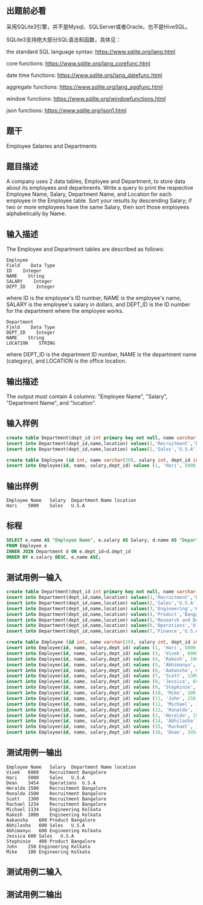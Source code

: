 ﻿## 出题前必看
采用SQLite3引擎，并不是Mysql、SQLServer或者Oracle，也不是HiveSQL。

SQLite3支持绝大部分SQL语法和函数，具体见：

the standard SQL language syntax: https://www.sqlite.org/lang.html

core functions: https://www.sqlite.org/lang_corefunc.html

date time functions: https://www.sqlite.org/lang_datefunc.html

aggregate functions: https://www.sqlite.org/lang_aggfunc.html

window functions: https://www.sqlite.org/windowfunctions.html

json functions: https://www.sqlite.org/json1.html

## 题干
Employee Salaries and Departments

## 题目描述
A company uses 2 data tables, Employee and Department, to store data about its employees and departments. Write a query to print the respective Employee Name, Salary, Department Name, and Location for each employee in the Employee table. Sort your results by descending Salary; if two or more employees have the same Salary, then sort those employees alphabetically by Name.

## 输入描述
The Employee and Department tables are described as follows:

```
Employee
Field    Data Type    
ID    Integer    
NAME    String    
SALARY    Integer    
DEPT_ID    Integer
```

where ID is the employee's ID number, NAME is the employee's name, SALARY is the employee's salary in dollars, and DEPT_ID is the ID number for the department where the employee works.

```
Department
Field    Data Type    
DEPT_ID    Integer    
NAME    String    
LOCATION    STRING
```

where DEPT_ID is the department ID number, NAME is the department name (category), and LOCATION is the office location.

## 输出描述
The output must contain 4 columns: "Employee Name", "Salary", "Department Name", and "location".

## 输入样例
```sql
create table Department(dept_id int primary key not null, name varchar(30),location varchar(20));
insert into Department(dept_id,name,location) values(1,'Recruitment','Bangalore');
insert into Department(dept_id,name,location) values(2,'Sales','U.S.A');

create table Employee (id int, name varchar(20), salary int, dept_id int, foreign key(dept_id) references Department(dept_id));
insert into Employee(id, name, salary,dept_id) values (1, 'Hari', 5000,2);
```

## 输出样例
```
Employee Name	Salary	Department Name	location
Hari	5000	Sales	U.S.A
```

## 标程
```sql
SELECT e.name AS "Employee Name", e.salary AS Salary, d.name AS "Department Name", d.location
FROM Employee e
INNER JOIN Department d ON e.dept_id=d.dept_id
ORDER BY e.salary DESC, e.name ASC;
```

## 测试用例一输入
```sql
create table Department(dept_id int primary key not null, name varchar(30),location varchar(20));
insert into Department(dept_id,name,location) values(1,'Recruitment','Bangalore');
insert into Department(dept_id,name,location) values(2,'Sales','U.S.A');
insert into Department(dept_id,name,location) values(3,'Engineering','Kolkata');
insert into Department(dept_id,name,location) values(4,'Product','Bangalore');
insert into Department(dept_id,name,location) values(5,'Research and Development','Kolkata');
insert into Department(dept_id,name,location) values(6,'Operations','U.S.A');
insert into Department(dept_id,name,location) values(7,'Finance','U.S.A');

create table Employee (id int, name varchar(20), salary int, dept_id int, foreign key(dept_id) references Department(dept_id));
insert into Employee(id, name, salary,dept_id) values (1, 'Hari', 5000,2);
insert into Employee(id, name, salary,dept_id) values (3, 'Vivek', 6000,1);
insert into Employee(id, name, salary,dept_id) values (4, 'Rakesh', 1000,3);
insert into Employee(id, name, salary,dept_id) values (5, 'Abhimanyu', 600,3);
insert into Employee(id, name, salary,dept_id) values (6, 'Aakansha', 600,4);
insert into Employee(id, name, salary,dept_id) values (7, 'Scott', 1300,1);
insert into Employee(id, name, salary,dept_id) values (8, 'Jessica', 600,2);
insert into Employee(id, name, salary,dept_id) values (9, 'Stephinie', 400,4);
insert into Employee(id, name, salary,dept_id) values (10, 'Mike', 100,3);
insert into Employee(id, name, salary,dept_id) values (11, 'John', 250,3);
insert into Employee(id, name, salary,dept_id) values (12, 'Michael', 1134,3);
insert into Employee(id, name, salary,dept_id) values (13, 'Ronaldo', 1500,1);
insert into Employee(id, name, salary,dept_id) values (2, 'Heraldo', 1500,1);
insert into Employee(id, name, salary,dept_id) values (14, 'Abhilasha',600,2);
insert into Employee(id, name, salary,dept_id) values (15, 'Rachael', 1234,1);
insert into Employee(id, name, salary,dept_id) values (16, 'Dean', 3454,6);
```

## 测试用例一输出
```
Employee Name	Salary	Department Name	location
Vivek	6000	Recruitment	Bangalore
Hari	5000	Sales	U.S.A
Dean	3454	Operations	U.S.A
Heraldo	1500	Recruitment	Bangalore
Ronaldo	1500	Recruitment	Bangalore
Scott	1300	Recruitment	Bangalore
Rachael	1234	Recruitment	Bangalore
Michael	1134	Engineering	Kolkata
Rakesh	1000	Engineering	Kolkata
Aakansha	600	Product	Bangalore
Abhilasha	600	Sales	U.S.A
Abhimanyu	600	Engineering	Kolkata
Jessica	600	Sales	U.S.A
Stephinie	400	Product	Bangalore
John	250	Engineering	Kolkata
Mike	100	Engineering	Kolkata
```

## 测试用例二输入
## 测试用例二输出